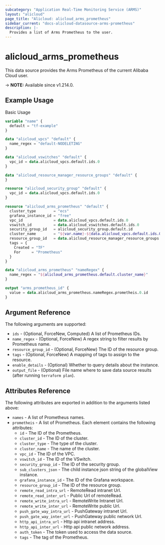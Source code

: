 ```yaml
---
subcategory: "Application Real-Time Monitoring Service (ARMS)"
layout: "alicloud"
page_title: "Alicloud: alicloud_arms_prometheus"
sidebar_current: "docs-alicloud-datasource-arms-prometheus"
description: |-
  Provides a list of Arms Prometheus to the user.
---
```


# alicloud\_arms\_prometheus

This data source provides the Arms Prometheus of the current Alibaba Cloud user.

-> **NOTE:** Available since v1.214.0.

## Example Usage

Basic Usage

```terraform
variable "name" {
  default = "tf-example"
}

data "alicloud_vpcs" "default" {
  name_regex = "default-NODELETING"
}

data "alicloud_vswitches" "default" {
  vpc_id = data.alicloud_vpcs.default.ids.0
}

data "alicloud_resource_manager_resource_groups" "default" {
}

resource "alicloud_security_group" "default" {
  vpc_id = data.alicloud_vpcs.default.ids.0
}

resource "alicloud_arms_prometheus" "default" {
  cluster_type        = "ecs"
  grafana_instance_id = "free"
  vpc_id              = data.alicloud_vpcs.default.ids.0
  vswitch_id          = data.alicloud_vswitches.default.ids.0
  security_group_id   = alicloud_security_group.default.id
  cluster_name        = "${var.name}-${data.alicloud_vpcs.default.ids.0}"
  resource_group_id   = data.alicloud_resource_manager_resource_groups.default.groups.1.id
  tags = {
    Created = "TF"
    For     = "Prometheus"
  }
}

data "alicloud_arms_prometheus" "nameRegex" {
  name_regex = "${alicloud_arms_prometheus.default.cluster_name}"
}

output "arms_prometheus_id" {
  value = data.alicloud_arms_prometheus.nameRegex.prometheis.0.id
}
```

## Argument Reference

The following arguments are supported:

* `ids` - (Optional, ForceNew, Computed) A list of Prometheus IDs.
* `name_regex` - (Optional, ForceNew) A regex string to filter results by Prometheus name.
* `resource_group_id` - (Optional, ForceNew) The ID of the resource group.
* `tags` - (Optional, ForceNew) A mapping of tags to assign to the resource.
* `enable_details` - (Optional) Whether to query details about the instance.
* `output_file` - (Optional) File name where to save data source results (after running `terraform plan`).

## Attributes Reference

The following attributes are exported in addition to the arguments listed above:

* `names` - A list of Prometheus names.
* `prometheis` - A list of Prometheus. Each element contains the following attributes:
  * `id` - The ID of the Prometheus.
  * `cluster_id` - The ID of the cluster.
  * `cluster_type` - The type of the cluster.
  * `cluster_name` - The name of the cluster.
  * `vpc_id` - The ID of the VPC.
  * `vswitch_id` - The ID of the VSwitch.
  * `security_group_id` - The ID of the security group.
  * `sub_clusters_json` - The child instance json string of the globalView instance.
  * `grafana_instance_id` - The ID of the Grafana workspace.
  * `resource_group_id` - The ID of the resource group.
  * `remote_read_intra_url` - RemoteRead intranet Url.
  * `remote_read_inter_url` - Public Url of remoteRead.
  * `remote_write_intra_url` - RemoteWrite Intranet Url.
  * `remote_write_inter_url` - RemoteWrite public Url.
  * `push_gate_way_intra_url` - PushGateway intranet Url.
  * `push_gate_way_inter_url` - PushGateway public network Url.
  * `http_api_intra_url` - Http api intranet address.
  * `http_api_inter_url` - Http api public network address.
  * `auth_token` - The token used to access the data source.
  * `tags` - The tag of the Prometheus.
  